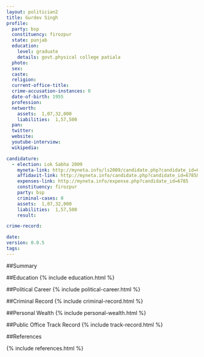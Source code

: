 ```yaml
---
layout: politician2
title: Gurdev Singh
profile: 
  party: bsp
  constituency: firozpur
  state: punjab
  education: 
    level: graduate
    details: govt.physical college patiala
  photo: 
  sex: 
  caste: 
  religion: 
  current-office-title: 
  crime-accusation-instances: 0
  date-of-birth: 1955
  profession: 
  networth: 
    assets:  1,07,32,000
    liabilities:  1,57,500
  pan: 
  twitter: 
  website: 
  youtube-interview: 
  wikipedia: 

candidature: 
  - election: Lok Sabha 2009
    myneta-link: http://myneta.info/ls2009/candidate.php?candidate_id=6785
    affidavit-link: http://myneta.info/candidate.php?candidate_id=6785&scan=original
    expenses-link: http://myneta.info/expense.php?candidate_id=6785
    constituency: firozpur 
    party: bsp
    criminal-cases: 0
    assets:  1,07,32,000
    liabilities:  1,57,500
    result:  

crime-record: 

date: 
version: 0.0.5
tags: 
---
```

##Summary


##Education
{% include education.html %}


##Political Career
{% include political-career.html %}


##Criminal Record
{% include criminal-record.html %}


##Personal Wealth
{% include personal-wealth.html %}


##Public Office Track Record
{% include track-record.html %}


##References


{% include references.html %}